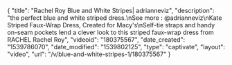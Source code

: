 {
    "title": "Rachel Roy Blue and White Stripes| adrianneviz",
    "description": "the perfect blue and white striped dress.\nSee more : @adrianneviz\nKate Striped Faux-Wrap Dress, Created for Macy's\nSelf-tie straps and handy on-seam pockets lend a clever look to this striped faux-wrap dress from RACHEL Rachel Roy",
    "videoid": "180375567",
    "date_created": "1539786070",
    "date_modified": "1539802125",
    "type": "captivate",
    "layout": "video",
    "url": "\/v\/blue-and-white-stripes-1\/180375567"
}